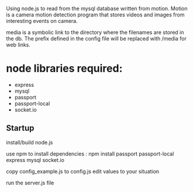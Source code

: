 Using node.js to read from the mysql database written from motion.
Motion is a camera motion detection program that stores videos and images from interesting events on camera.

media is a symbolic link to the directory where the filenames are stored in the db. The prefix defined in the config file will be replaced with
/media for web links.

node libraries required:
========================

 * express
 * mysql
 * passport
 * passport-local
 * socket.io

Startup
-------
install/build node.js

use npm to install dependencies : npm install passport passport-local express mysql socket.io

copy config_example.js to config.js
edit values to your situation

run the server.js file

